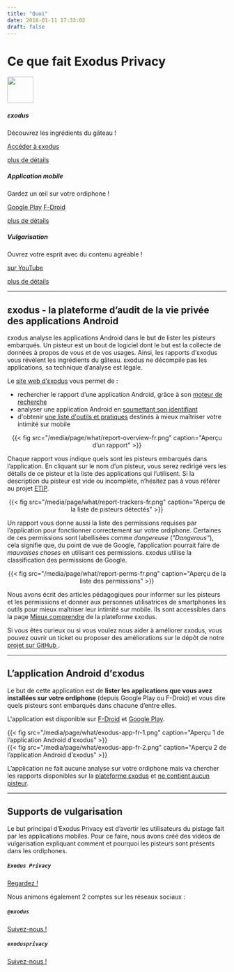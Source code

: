 ```yaml
---
title: "Quoi"
date: 2018-01-11 17:33:02
draft: false
---
```


# Ce que fait Exodus Privacy

<div class="row">
  <div class="col-md-4 text-center">
    <img src="/media/logo/exodus.png" width="60px" class="mt-3 ml-auto mr-auto"/>
    <div class="card-body">
      <h5 class="card-title">εxodus</h5>
      <p class="card-text">Découvrez les ingrédients du gâteau&nbsp;!</p>
      <a href="https://reports.exodus-privacy.eu.org/" class="btn btn-primary">Accéder à εxodus</a>
      <p class="mt-3"><a href="#exodus">plus de détails</a></p>
    </div>
  </div>
  <div class="col-md-4 text-center">
    <i class="fab fa-4x fa-android mt-2 ml-auto mr-auto text-primary"></i>
    <div class="card-body">
      <h5 class="card-title">Application mobile</h5>
      <p class="card-text">Gardez un œil sur votre ordiphone&nbsp;!</p>
      <a href="https://play.google.com/store/apps/details?id=org.eu.exodus_privacy.exodusprivacy" class="btn btn-primary">Google Play</a>
      <a href="https://f-droid.org/packages/org.eu.exodus_privacy.exodusprivacy/" class="btn btn-primary">F-Droid</a>
      <p class="mt-3"><a href="#android-app">plus de détails</a></p>
    </div>
  </div>
  <div class="col-md-4 text-center">
    <i class="fa fa-4x fa-umbrella-beach mt-2 ml-auto mr-auto text-primary"></i>
    <div class="card-body">
      <h5 class="card-title">Vulgarisation</h5>
      <p class="card-text">Ouvrez votre esprit avec du contenu agréable&nbsp;!</p>
      <a href="https://www.youtube.com/channel/UC2bloZZpnRal5tMVuHk0EFQ" class="btn btn-primary">sur YouTube</a>
      <p class="mt-3"><a href="#videos">plus de détails</a></p>
    </div>
  </div>
</div>

<hr>

<a name="exodus"></a>

## εxodus - la plateforme d’audit de la vie privée des applications Android

εxodus analyse les applications Android dans le but de lister les pisteurs embarqués. Un pisteur est un bout de logiciel dont le but est la collecte de données à propos de vous et de vos usages. Ainsi, les rapports d’εxodus vous révèlent les ingrédients du gâteau. εxodus ne décompile pas les applications, sa technique d’analyse est légale.

Le [site web d’εxodus](http://reports.exodus-privacy.eu.org/) vous permet de :

* rechercher le rapport d’une application Android, grâce à son [moteur de recherche](https://reports.exodus-privacy.eu.org/)
* analyser une application Android en [soumettant son identifiant](https://reports.exodus-privacy.eu.org/analysis/submit/)
* d'obtenir [une liste d'outils et pratiques](https://reports.exodus-privacy.eu.org/fr/info/next/) destinés à mieux maîtriser votre intimité sur mobile

<center>
{{< fig src="/media/page/what/report-overview-fr.png" caption="Aperçu d’un rapport" >}}
</center>

Chaque rapport vous indique quels sont les pisteurs embarqués dans l’application. En cliquant sur le nom d’un pisteur, vous serez redirigé vers les détails de ce pisteur et la liste des applications qui l’utilisent. Si la description du pisteur est vide ou incomplète, n’hésitez pas à vous référer au projet [ETIP](https://github.com/Exodus-Privacy/etip/).

<center>
{{< fig src="/media/page/what/report-trackers-fr.png" caption="Aperçu de la liste de pisteurs détectés" >}}
</center>

Un rapport vous donne aussi la liste des permissions requises par l’application pour fonctionner correctement sur votre ordiphone. Certaines de ces permissions sont labellisées comme *dangereuse* (*"Dangerous"*), cela signifie que, du point de vue de Google, l’application pourrait faire de *mauvaises choses* en utilisant ces permissions. εxodus utilise la classification des permissions de Google.

<center>
{{< fig src="/media/page/what/report-perms-fr.png" caption="Aperçu de la liste des permissions" >}}
</center>

Nous avons écrit des articles pédagogiques pour informer sur les pisteurs et les permissions et donner aux personnes utilisatrices de smartphones les outils pour mieux maîtriser leur intimité sur mobile. Ils sont accessibles dans la page [Mieux comprendre](https://reports.exodus-privacy.eu.org/fr/info/understand/) de la plateforme εxodus.

Si vous êtes curieux ou si vous voulez nous aider à améliorer εxodus, vous pouvez ouvrir un ticket ou proposer des améliorations sur le dépôt de notre [projet sur GitHub <i class="fab fa-github"></i>](https://github.com/exodus-privacy/).

<hr>

<a name="android-app"></a>

## L’application Android d’εxodus

Le but de cette application est de **lister les applications que vous avez installées sur votre ordiphone** (depuis Google Play ou F-Droid) et vous dire quels pisteurs sont embarqués dans chacune d’entre elles.

L'application est disponible sur [F-Droid](https://f-droid.org/packages/org.eu.exodus_privacy.exodusprivacy/) et [Google Play](https://play.google.com/store/apps/details?id=org.eu.exodus_privacy.exodusprivacy).

<div class="row">
  <div class="col-md-6 text-center">
  {{< fig src="/media/page/what/exodus-app-fr-1.png" caption="Aperçu 1 de l’application Android d’εxodus" >}}
  </div>
  <div class="col-md-6 text-center">
  {{< fig src="/media/page/what/exodus-app-fr-2.png" caption="Aperçu 2 de l’application Android d’εxodus" >}}
  </div>
</div>

L’application ne fait aucune analyse sur votre ordiphone mais va chercher les rapports disponibles sur la [plateforme εxodus](https://reports.exodus-privacy.eu.org) et [ne contient aucun pisteur](https://reports.exodus-privacy.eu.org/reports/search/org.eu.exodus_privacy.exodusprivacy).

<hr>

<a name="videos"></a>

## Supports de vulgarisation

Le but principal d’Exodus Privacy est d’avertir les utilisateurs du pistage fait par les applications mobiles. Pour ce faire, nous avons créé des vidéos de vulgarisation expliquant comment et pourquoi les pisteurs sont présents dans les ordiphones.
<div class="row justify-content-md-center">
  <div class="col-md-4 text-center">
    <i class="fab fa-3x fa-youtube-square mt-2 ml-auto mr-auto text-primary"></i>
    <div class="card-body">
      <h5 class="card-title"><code>Exodus Privacy</code></h5>
      <a href="https://www.youtube.com/channel/UC2bloZZpnRal5tMVuHk0EFQ" class="btn btn-primary">Regardez !</a>
    </div>
  </div>
</div>

Nous animons également 2 comptes sur les réseaux sociaux :
<div class="row justify-content-md-center">
  <div class="col-md-4 text-center">
    <i class="fab fa-3x fa-mastodon mt-2 ml-auto mr-auto text-primary"></i>
    <div class="card-body">
      <h5 class="card-title"><code>@exodus</code></h5>
      <a href="https://framapiaf.org/@exodus" class="btn btn-primary">Suivez-nous !</a>
    </div>
  </div>
  <div class="col-md-4 text-center">
    <i class="fab fa-3x fa-facebook-square mt-2 ml-auto mr-auto text-primary"></i>
    <div class="card-body">
      <h5 class="card-title"><code>exodusprivacy</code></h5>
      <a href="https://facebook.com/exodusprivacy" class="btn btn-primary">Suivez-nous !</a>
    </div>
  </div>
</div>
